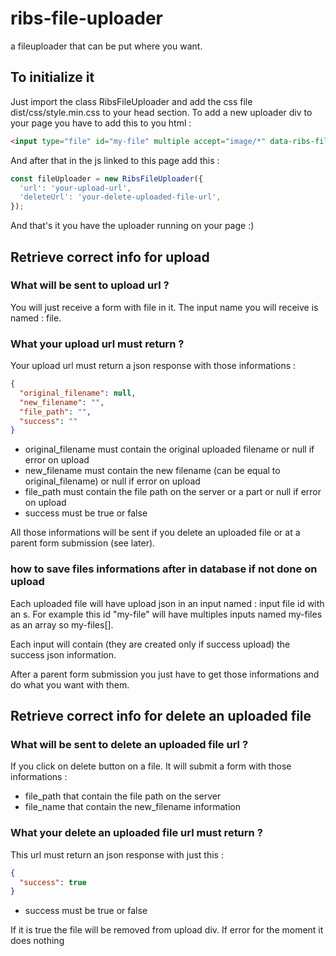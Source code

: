# ribs-file-uploader
a fileuploader that can be put where you want.

## To initialize it

Just import the class RibsFileUploader and add the css file dist/css/style.min.css to your head section.
To add a new uploader div to your page you have to add this to you html : 

```html
<input type="file" id="my-file" multiple accept="image/*" data-ribs-fileuploader>
```

And after that in the js linked to this page add this : 

```js
const fileUploader = new RibsFileUploader({
  'url': 'your-upload-url',
  'deleteUrl': 'your-delete-uploaded-file-url',
});
```

And that's it you have the uploader running on your page :)

## Retrieve correct info for upload
### What will be sent to upload url ?
You will just receive a form with file in it. The input name you will receive is named : file.

### What your upload url must return ?
Your upload url must return a json response with those informations :
```JSON
{
  "original_filename": null,
  "new_filename": "",
  "file_path": "",
  "success": ""
}
```
- original_filename must contain the original uploaded filename or null if error on upload
- new_filename must contain the new filename (can be equal to original_filename) or null if error on upload
- file_path must contain the file path on the server or a part or null if error on upload
- success must be true or false

All those informations will be sent if you delete an uploaded file or at a parent form submission (see later).

### how to save files informations after in database if not done on upload

Each uploaded file will have upload json in an input named : input file id with an s.
For example this id "my-file" will have multiples inputs named my-files as an array so my-files[].

Each input will contain (they are created only if success upload) the success json information.

After a parent form submission you just have to get those informations and do what you want with them.

## Retrieve correct info for delete an uploaded file

### What will be sent to delete an uploaded file url ?
If you click on delete button on a file.
It will submit a form with those informations : 
- file_path that contain the file path on the server
- file_name that contain the new_filename information

### What your delete an uploaded file url must return ?
This url must return an json response with just this : 
```JSON
{
  "success": true
}
```
- success must be true or false

If it is true the file will be removed from upload div.
If error for the moment it does nothing 
